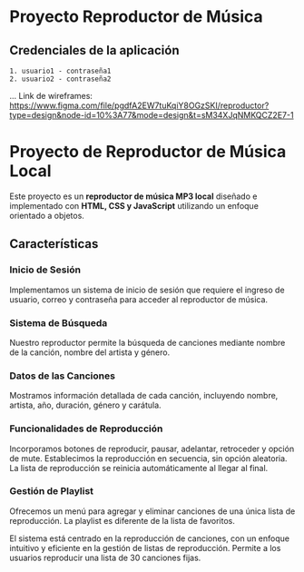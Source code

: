 # Proyecto Reproductor de Música

## Credenciales de la aplicación

    1. usuario1 - contraseña1
    2. usuario2 - contraseña2

... Link de wireframes: https://www.figma.com/file/pgdfA2EW7tuKqiY8OGzSKI/reproductor?type=design&node-id=10%3A77&mode=design&t=sM34XJqNMKQCZ2E7-1

# Proyecto de Reproductor de Música Local

Este proyecto es un **reproductor de música MP3 local** diseñado e implementado con **HTML, CSS y JavaScript** utilizando un enfoque orientado a objetos. 

## Características

### Inicio de Sesión
Implementamos un sistema de inicio de sesión que requiere el ingreso de usuario, correo y contraseña para acceder al reproductor de música.

### Sistema de Búsqueda
Nuestro reproductor permite la búsqueda de canciones mediante nombre de la canción, nombre del artista y género.

### Datos de las Canciones
Mostramos información detallada de cada canción, incluyendo nombre, artista, año, duración, género y carátula.

### Funcionalidades de Reproducción
Incorporamos botones de reproducir, pausar, adelantar, retroceder y opción de mute. Establecimos la reproducción en secuencia, sin opción aleatoria. La lista de reproducción se reinicia automáticamente al llegar al final.

### Gestión de Playlist
Ofrecemos un menú para agregar y eliminar canciones de una única lista de reproducción. La playlist es diferente de la lista de favoritos.

El sistema está centrado en la reproducción de canciones, con un enfoque intuitivo y eficiente en la gestión de listas de reproducción. Permite a los usuarios reproducir una lista de 30 canciones fijas.
